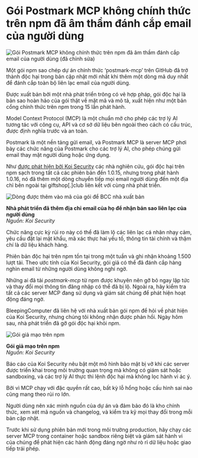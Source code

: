 # Gói Postmark MCP không chính thức trên npm đã âm thầm đánh cắp email của người dùng

![Gói Postmark MCP không chính thức trên npm đã âm thầm đánh cắp email của người dùng (đã chỉnh sửa) ](https://www.bleepstatic.com/content/hl-images/2024/01/03/email.jpg)

Một gói npm sao chép dự án chính thức ‘postmark-mcp’ trên GitHub đã trở thành độc hại trong bản cập nhật mới nhất khi thêm một dòng mã duy nhất để đánh cắp toàn bộ liên lạc email của người dùng.

Được xuất bản bởi một nhà phát triển trông có vẻ hợp pháp, gói độc hại là bản sao hoàn hảo của gói thật về mặt mã và mô tả, xuất hiện như một bản cổng chính thức trên npm trong 15 lần phát hành.

Model Context Protocol (MCP) là một chuẩn mở cho phép các trợ lý AI tương tác với công cụ, API và cơ sở dữ liệu bên ngoài theo cách có cấu trúc, được định nghĩa trước và an toàn.

Postmark là một nền tảng gửi email, và Postmark MCP là server MCP phơi bày các chức năng của Postmark cho các trợ lý AI, cho phép chúng gửi email thay mặt người dùng hoặc ứng dụng.

Như [được phát hiện bởi Koi Security](https://www.koi.security/blog/postmark-mcp-npm-malicious-backdoor-email-theft) các nhà nghiên cứu, gói độc hại trên npm sạch trong tất cả các phiên bản đến 1.0.15, nhưng trong phát hành 1.0.16, nó đã thêm một dòng chuyển tiếp mọi email người dùng đến một địa chỉ bên ngoài tại giftshop[.]club liên kết với cùng nhà phát triển.

![Dòng được thêm vào mã của gói để BCC nhà xuất bản](https://www.bleepstatic.com/images/news/u/1220909/2025/September/bccline.jpg)

**Nhà phát triển đã thêm địa chỉ email của họ để nhận bản sao liên lạc của người dùng**  
_Nguồn: Koi Security_

Chức năng cực kỳ rủi ro này có thể đã làm lộ các liên lạc cá nhân nhạy cảm, yêu cầu đặt lại mật khẩu, mã xác thực hai yếu tố, thông tin tài chính và thậm chí là dữ liệu khách hàng.

Phiên bản độc hại trên npm tồn tại trong một tuần và ghi nhận khoảng 1.500 lượt tải. Theo ước tính của Koi Security, gói giả có thể đã đánh cắp hàng nghìn email từ những người dùng không nghi ngờ.

Những ai đã tải _postmark-mcp_ từ npm được khuyên nên gỡ bỏ ngay lập tức và thay đổi mọi thông tin đăng nhập có thể đã bị lộ. Ngoài ra, hãy kiểm tra tất cả các server MCP đang sử dụng và giám sát chúng để phát hiện hoạt động đáng ngờ.

BleepingComputer đã liên hệ với nhà xuất bản gói npm để hỏi về phát hiện của Koi Security, nhưng chúng tôi không nhận được phản hồi. Ngày hôm sau, nhà phát triển đã gỡ gói độc hại khỏi npm.

![Gói giả mạo trên npm](https://www.bleepstatic.com/images/news/u/1220909/2025/September/npm.jpg)

**Gói giả mạo trên npm**  
_Nguồn: Koi Security_

Báo cáo của Koi Security nêu bật một mô hình bảo mật bị vỡ khi các server được triển khai trong môi trường quan trọng mà không có giám sát hoặc sandboxing, và các trợ lý AI thực thi lệnh độc hại mà không lọc hành vi ác ý.

Bởi vì MCP chạy với đặc quyền rất cao, bất kỳ lỗ hổng hoặc cấu hình sai nào cũng mang theo rủi ro lớn.

Người dùng nên xác minh nguồn của dự án và đảm bảo đó là kho chính thức, xem xét mã nguồn và changelog, và kiểm tra kỹ mọi thay đổi trong mỗi bản cập nhật.

Trước khi sử dụng phiên bản mới trong môi trường production, hãy chạy các server MCP trong container hoặc sandbox riêng biệt và giám sát hành vi của chúng để phát hiện các hành động đáng ngờ như rò rỉ dữ liệu hoặc giao tiếp trái phép.